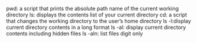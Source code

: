 pwd: a script that prints the absolute path name of the current working directory
ls: displays the contents list of your current directory
cd: a script that changes the working directory to the user’s home directory
ls -l:display current directory contents in a long format
ls -al: display current directory contents including hidden files
ls -aln: list files digit only
